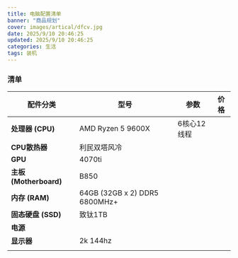 ```yaml
---
title: 电脑配置清单
banner: "商品规划"
cover: images/artical/dfcv.jpg
date: 2025/9/10 20:46:25
updated: 2025/9/10 20:46:25
categories: 生活
tags: 装机
---
```




### 清单

| 配件分类                 | 型号                            | 参数      | 价格  |
| -------------------- | ----------------------------- | ------- | --- |
| **处理器 (CPU)**        | AMD Ryzen 5 9600X             | 6核心12线程 |     |
| **CPU散热器**           | 利民双塔风冷                        |         |     |
| **GPU**              | 4070ti                        |         |     |
| **主板 (Motherboard)** | B850                          |         |     |
| **内存 (RAM)**         | 64GB (32GB x 2) DDR5 6800MHz+ |         |     |
| **固态硬盘 (SSD)**       | 致钛1TB                         |         |     |
| **电源**               |                               |         |     |
| **显示器**              | 2k 144hz                      |         |     |
|                      |                               |         |     |
